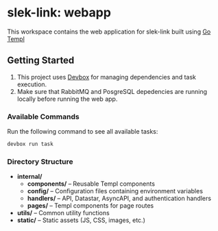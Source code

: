 # slek-link: webapp

This workspace contains the web application for slek-link built using [Go Templ](https://templ.guide/)

## Getting Started

1. This project uses [Devbox](https://www.jetpack.io/devbox/) for managing dependencies and task execution.
2. Make sure that RabbitMQ and PosgreSQL depedencies are running locally before running the web app.

### Available Commands

Run the following command to see all available tasks:

```sh
devbox run task
```

### Directory Structure

- **internal/**
  - **components/** – Reusable Templ components
  - **config/** – Configuration files containing environment variables
  - **handlers/** – API, Datastar, AsyncAPI, and authentication handlers
  - **pages/** – Templ components for page routes
- **utils/** – Common utility functions
- **static/** – Static assets (JS, CSS, images, etc.)
